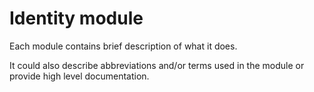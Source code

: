 # Identity module

Each module contains brief description of what it does.

It could also describe abbreviations and/or terms used in the module or provide high level documentation.